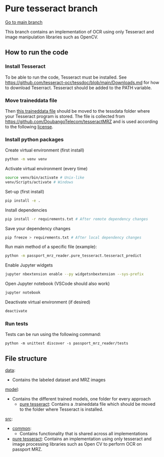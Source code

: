 # Pure tesseract branch
[Go to main branch](https://github.com/kundestyrt-gruppe-5-2022/passport-mrz-reader)

This branch contains an implementation of OCR using only Tesseract and image manipulation libraries such as OpenCV.

## How to run the code

### Install Tesseract
To be able to run the code, Tesseract must be installed. See https://github.com/tesseract-ocr/tessdoc/blob/main/Downloads.md for how to download Teserract. 
Tesseract should be added to the PATH variable.

### Move traineddata file
Then [this traineddata file](model/tesseract/mrz.traineddata) should be moved to 
the tessdata folder where your Tesseract program is stored. The file is collected from https://github.com/DoubangoTelecom/tesseractMRZ and is used according to the following [license](TRAINEDDATA_LICENSE).

### Install python packages
Create virtual environment (first install)
```sh
python -m venv venv
```
Activate virtual environment (every time)
```sh
source venv/bin/activate # Unix-like
venv/Scripts/activate # Windows
```
Set-up (first install)
```sh
pip install -e .
```
Install dependencies
```sh
pip install -r requirements.txt # After remote dependency changes
```
Save your dependency changes
```sh
pip freeze > requirements.txt # After local dependency changes
```
Run main method of a specific file (example):
```sh
python -m passport_mrz_reader.pure_tesseract.tesseract_predict
```
Enable Jupyter widgets
```sh
jupyter nbextension enable --py widgetsnbextension --sys-prefix
```
Open Jupyter notebook (VSCode should also work)
```sh
jupyter notebook
```

Deactivate virtual environment (if desired)
```sh
deactivate
```

### Run tests

Tests can be run using the following command:

`python -m unittest discover -s passport_mrz_reader/tests`

## File structure

[data](data):
- Contains the labeled dataset and MRZ images

[model](model):
- Contains the different trained models, one folder for every approach
  - [pure tesseract](model/tesseract): Contains a .traineddata file which should be moved to the folder where Tesseract is installed.

[src](src):
- [common](passport_mrz_reader/common):
  - Contains functionality that is shared across all implementations
- [pure tesseract](passport_mrz_reader/pure_tesseract): Contains an implementation using only tesseract and image processing libraries such as Open CV to perform OCR on passport MRZ.
